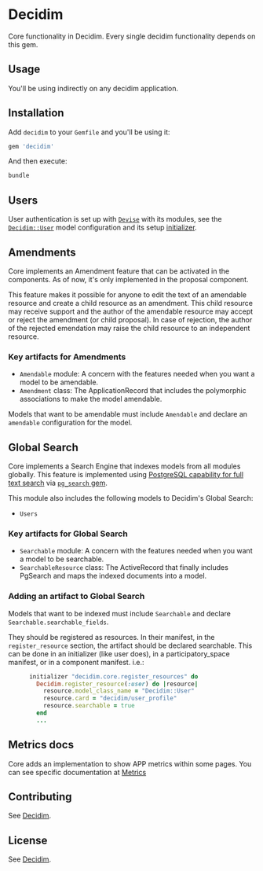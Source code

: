 # Decidim

Core functionality in Decidim. Every single decidim functionality depends on this gem.

## Usage

You'll be using indirectly on any decidim application.

## Installation

Add `decidim` to your `Gemfile` and you'll be using it:

```ruby
gem 'decidim'
```

And then execute:

```bash
bundle
```

## Users

User authentication is set up with [`Devise`](https://github.com/plataformatec/devise) with its modules, see the [`Decidim::User`](https://github.com/decidim/decidim/blob/develop/decidim-core/app/models/decidim/user.rb) model configuration and its setup [initializer](https://github.com/decidim/decidim/blob/develop/decidim-core/config/initializers/devise.rb).

## Amendments

Core implements an Amendment feature that can be activated in the components. As of now, it's only implemented in the proposal component.

This feature makes it possible for anyone to edit the text of an amendable resource and create a child resource as an amendment. This child resource may receive support and the author of the amendable resource may accept or reject the amendment (or child proposal). In case of rejection, the author of the rejected emendation may raise the child resource to an independent resource.

### Key artifacts for Amendments

- `Amendable` module: A concern with the features needed when you want a model to be amendable.
- `Amendment` class: The ApplicationRecord that includes the polymorphic associations to make the model amendable.

Models that want to be amendable must include `Amendable` and declare an `amendable` configuration for the model.

## Global Search

Core implements a Search Engine that indexes models from all modules globally.
This feature is implemented using [PostgreSQL capability for full text search](https://www.postgresql.org/docs/current/static/textsearch.html) via [`pg_search` gem](https://github.com/Casecommons/pg_search).

This module also includes the following models to Decidim's Global Search:

- `Users`

### Key artifacts for Global Search

- `Searchable` module: A concern with the features needed when you want a model to be searchable.
- `SearchableResource` class: The ActiveRecord that finally includes PgSearch and maps the indexed documents into a model.

### Adding an artifact to Global Search

Models that want to be indexed must include `Searchable` and declare `Searchable.searchable_fields`.

They should be registered as resources. In their manifest, in the `register_resource` section, the artifact should be declared searchable.
This can be done in an initializer (like user does), in a participatory_space manifest, or in a component manifest. i.e.:

```ruby
      initializer "decidim.core.register_resources" do
        Decidim.register_resource(:user) do |resource|
          resource.model_class_name = "Decidim::User"
          resource.card = "decidim/user_profile"
          resource.searchable = true
        end
        ...
```

## Metrics docs

Core adds an implementation to show APP metrics within some pages. You can see specific documentation at [Metrics](https://github.com/decidim/decidim/tree/develop/docs/advanced/metrics.md)

## Contributing

See [Decidim](https://github.com/decidim/decidim).

## License

See [Decidim](https://github.com/decidim/decidim).
